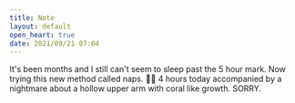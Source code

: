 ```yaml
---
title: Note
layout: default
open_heart: true
date: 2021/09/21 07:04
---
```


It's been months and I still can't seem to sleep past the 5 hour mark. Now trying this new method called naps. 😵‍💫 4 hours today accompanied by a nightmare about a hollow upper arm with coral like growth. SORRY.
